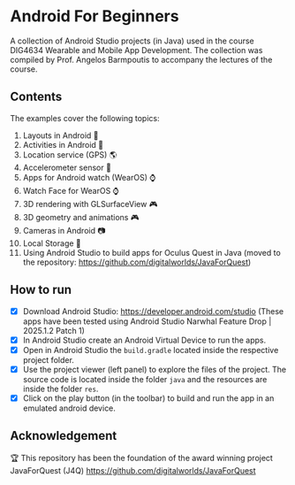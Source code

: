 # Android For Beginners
A collection of Android Studio projects (in Java) used in the course DIG4634 Wearable and Mobile App Development.
The collection was compiled by Prof. Angelos Barmpoutis to accompany the lectures of the course.

## Contents

The examples cover the following topics:
1. Layouts in Android 📱
2. Activities in Android 📲
3. Location service (GPS) 🌎
4. Accelerometer sensor 📲
5. Apps for Android watch (WearOS) ⌚
6. Watch Face for WearOS ⌚
7. 3D rendering with GLSurfaceView 🎮
8. 3D geometry and animations 🎮
9. Cameras in Android 📷
10. Local Storage 💽
11. Using Android Studio to build apps for Oculus Quest in Java (moved to the repository: https://github.com/digitalworlds/JavaForQuest)

## How to run

- [x] Download Android Studio: https://developer.android.com/studio  (These apps have been tested using Android Studio Narwhal Feature Drop | 2025.1.2 Patch 1)
- [x] In Android Studio create an Android Virtual Device to run the apps.
- [x] Open in Android Studio the `build.gradle` located inside the respective project folder.
- [x] Use the project viewer (left panel) to explore the files of the project. The source code is located inside the folder `java` and the resources are inside the folder `res`.
- [x] Click on the play button (in the toolbar) to build and run the app in an emulated android device.

## Acknowledgement

🏆 This repository has been the foundation of the award winning project JavaForQuest (J4Q) https://github.com/digitalworlds/JavaForQuest
